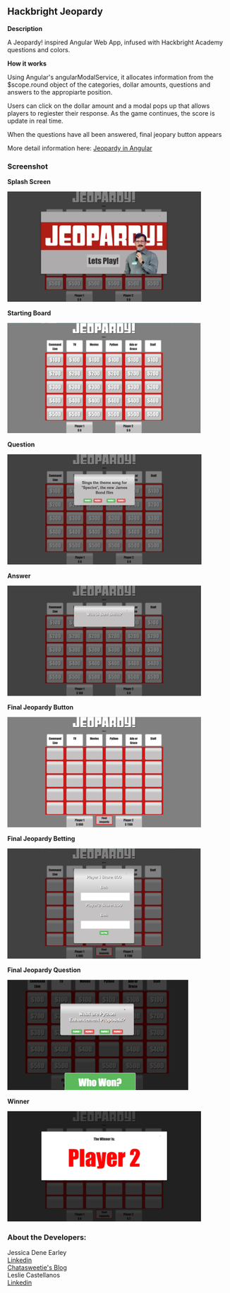 Hackbright Jeopardy
-------------------


**Description**

A Jeopardy! inspired Angular Web App, infused with Hackbright Academy questions and colors.

**How it works**

Using Angular's angularModalService, it allocates information from the $scope.round object of the categories, dollar amounts, questions and answers to the appropiarte position. 

Users can click on the dollar amount and a modal pops up that allows players to regiester their response. As the game continues, the score is update in real time. 

When the questions have all been answered, final jeopary button appears 

More detail information here: [Jeopardy in Angular](https://chatasweetie.wordpress.com/)



### Screenshot

**Splash Screen**

<img src="static/1-splash.png" height="250">

**Starting Board**

<img src="static/2-board.png" height="250">

**Question**

<img src="static/3-question.png" height="250">

**Answer**

<img src="static/4-answer.png" height="250">

**Final Jeopardy Button**

<img src="static/5-FinalJeopardy.png" height="250">

**Final Jeopardy Betting**

<img src="static/6-bet.png" height="250">

**Final Jeopardy Question**

<img src="static/7-finalJQuestion.png" height="250">

**Winner**

<img src="static/8-Winner.png" height="250">



### About the Developers:
Jessica Dene Earley      
	[Linkedin](https://www.linkedin.com/in/jessicaearley)    
	[Chatasweetie's Blog](https://chatasweetie.com/)    
Leslie Castellanos     
	[Linkedin](https://www.linkedin.com/in/lesliecastellanos)
